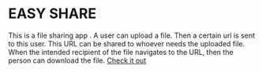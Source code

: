 # EASY SHARE

This is a file sharing app .  A user can upload a file. Then a certain url is sent to this user. This URL can be shared to whoever needs the uploaded file.
When the intended recipient of the file navigates to the URL, then the person can download the file.
[Check it out](https://abdqudus-easyshare.netlify.app/)

